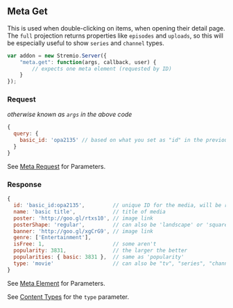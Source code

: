 ## Meta Get

This is used when double-clicking on items, when opening their detail page. The ``full`` projection returns properties like ``episodes`` and ``uploads``, so this will be especially useful to show ``series`` and ``channel`` types. 

```javascript
var addon = new Stremio.Server({
	"meta.get": function(args, callback, user) {
		// expects one meta element (requested by ID)
	}
});
```

### Request

_otherwise known as `args` in the above code_

```javascript
{
  query: {
    basic_id: 'opa2135' // based on what you set as "id" in the previous responses
  }
}
```

See [Meta Request](meta.request.md) for Parameters.

### Response

```javascript
{
  id: 'basic_id:opa2135',         // unique ID for the media, will be returned as "basic_id" in the request object later
  name: 'basic title',            // title of media
  poster: 'http://goo.gl/rtxs10', // image link
  posterShape: 'regular',         // can also be 'landscape' or 'square'
  banner: 'http://goo.gl/xgCrG9', // image link
  genre: ['Entertainment'],
  isFree: 1,                      // some aren't
  popularity: 3831,               // the larger the better
  popularities: { basic: 3831 },  // same as 'popularity'
  type: 'movie'                   // can also be "tv", "series", "channel"
}
```

See [Meta Element](meta.element.md) for Parameters.

See [Content Types](content.types.md) for the `type` parameter.
